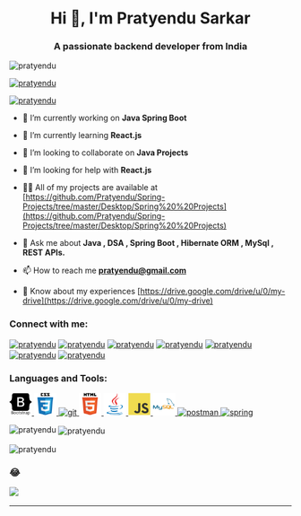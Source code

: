 <h1 align="center">Hi 👋, I'm Pratyendu Sarkar</h1>
<h3 align="center">A passionate backend developer from India</h3>

<p align="left"> <img src="https://komarev.com/ghpvc/?username=pratyendu&label=Profile%20views&color=0e75b6&style=flat" alt="pratyendu" /> </p>

<p align="left"> <a href="https://github.com/ryo-ma/github-profile-trophy"><img src="https://github-profile-trophy.vercel.app/?username=pratyendu" alt="pratyendu" /></a> </p>

<p align="left"> <a href="https://twitter.com/pratyendu" target="blank"><img src="https://img.shields.io/twitter/follow/pratyendu?logo=twitter&style=for-the-badge" alt="pratyendu" /></a> </p>

- 🔭 I’m currently working on **Java Spring Boot**

- 🌱 I’m currently learning **React.js**

- 👯 I’m looking to collaborate on **Java Projects**

- 🤝 I’m looking for help with **React.js**

- 👨‍💻 All of my projects are available at [https://github.com/Pratyendu/Spring-Projects/tree/master/Desktop/Spring%20%20Projects](https://github.com/Pratyendu/Spring-Projects/tree/master/Desktop/Spring%20%20Projects)

- 💬 Ask me about **Java , DSA , Spring Boot , Hibernate ORM , MySql , REST APIs.**

- 📫 How to reach me **pratyendu@gmail.com**

- 📄 Know about my experiences [https://drive.google.com/drive/u/0/my-drive](https://drive.google.com/drive/u/0/my-drive)

<h3 align="left">Connect with me:</h3>
<p align="left">
<a href="https://twitter.com/pratyendu" target="blank"><img align="center" src="https://raw.githubusercontent.com/rahuldkjain/github-profile-readme-generator/master/src/images/icons/Social/twitter.svg" alt="pratyendu" height="30" width="40" /></a>
<a href="https://linkedin.com/in/pratyendu" target="blank"><img align="center" src="https://raw.githubusercontent.com/rahuldkjain/github-profile-readme-generator/master/src/images/icons/Social/linked-in-alt.svg" alt="pratyendu" height="30" width="40" /></a>
<a href="https://fb.com/pratyendu" target="blank"><img align="center" src="https://raw.githubusercontent.com/rahuldkjain/github-profile-readme-generator/master/src/images/icons/Social/facebook.svg" alt="pratyendu" height="30" width="40" /></a>
<a href="https://instagram.com/pratyendu" target="blank"><img align="center" src="https://raw.githubusercontent.com/rahuldkjain/github-profile-readme-generator/master/src/images/icons/Social/instagram.svg" alt="pratyendu" height="30" width="40" /></a>
<a href="https://www.hackerrank.com/pratyendu" target="blank"><img align="center" src="https://raw.githubusercontent.com/rahuldkjain/github-profile-readme-generator/master/src/images/icons/Social/hackerrank.svg" alt="pratyendu" height="30" width="40" /></a>
<a href="https://www.leetcode.com/pratyendu" target="blank"><img align="center" src="https://raw.githubusercontent.com/rahuldkjain/github-profile-readme-generator/master/src/images/icons/Social/leet-code.svg" alt="pratyendu" height="30" width="40" /></a>
<a href="https://auth.geeksforgeeks.org/user/pratyendu" target="blank"><img align="center" src="https://raw.githubusercontent.com/rahuldkjain/github-profile-readme-generator/master/src/images/icons/Social/geeks-for-geeks.svg" alt="pratyendu" height="30" width="40" /></a>
</p>

<h3 align="left">Languages and Tools:</h3>
<p align="left"> <a href="https://getbootstrap.com" target="_blank" rel="noreferrer"> <img src="https://raw.githubusercontent.com/devicons/devicon/master/icons/bootstrap/bootstrap-plain-wordmark.svg" alt="bootstrap" width="40" height="40"/> </a> <a href="https://www.w3schools.com/css/" target="_blank" rel="noreferrer"> <img src="https://raw.githubusercontent.com/devicons/devicon/master/icons/css3/css3-original-wordmark.svg" alt="css3" width="40" height="40"/> </a> <a href="https://git-scm.com/" target="_blank" rel="noreferrer"> <img src="https://www.vectorlogo.zone/logos/git-scm/git-scm-icon.svg" alt="git" width="40" height="40"/> </a> <a href="https://www.w3.org/html/" target="_blank" rel="noreferrer"> <img src="https://raw.githubusercontent.com/devicons/devicon/master/icons/html5/html5-original-wordmark.svg" alt="html5" width="40" height="40"/> </a> <a href="https://www.java.com" target="_blank" rel="noreferrer"> <img src="https://raw.githubusercontent.com/devicons/devicon/master/icons/java/java-original.svg" alt="java" width="40" height="40"/> </a> <a href="https://developer.mozilla.org/en-US/docs/Web/JavaScript" target="_blank" rel="noreferrer"> <img src="https://raw.githubusercontent.com/devicons/devicon/master/icons/javascript/javascript-original.svg" alt="javascript" width="40" height="40"/> </a> <a href="https://www.mysql.com/" target="_blank" rel="noreferrer"> <img src="https://raw.githubusercontent.com/devicons/devicon/master/icons/mysql/mysql-original-wordmark.svg" alt="mysql" width="40" height="40"/> </a> <a href="https://postman.com" target="_blank" rel="noreferrer"> <img src="https://www.vectorlogo.zone/logos/getpostman/getpostman-icon.svg" alt="postman" width="40" height="40"/> </a> <a href="https://spring.io/" target="_blank" rel="noreferrer"> <img src="https://www.vectorlogo.zone/logos/springio/springio-icon.svg" alt="spring" width="40" height="40"/> </a> </p>

<p><img align="left" src="https://github-readme-stats.vercel.app/api/top-langs?username=pratyendu&show_icons=true&locale=en&layout=compact" alt="pratyendu" /></p>

<p>&nbsp;<img align="center" src="https://github-readme-stats.vercel.app/api?username=pratyendu&show_icons=true&locale=en" alt="pratyendu" /></p>

<p><img align="center" src="https://github-readme-streak-stats.herokuapp.com/?user=pratyendu&" alt="pratyendu" /></p>

### 😂 
<img src="https://rm.up.railway.app/" width="512px"/>

---
